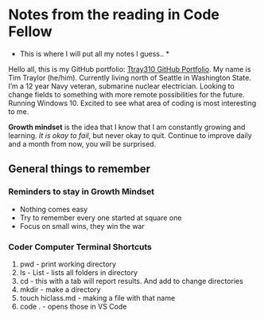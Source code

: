 # Notes from the reading in Code Fellow

* This is where I will put all my notes I guess.. *

Hello all, this is my GitHub portfolio: [Ttray310 GitHub Portfolio](https://github.com/ttray310). My name is Tim Traylor (he/him). Currently living north of Seattle in Washington State. I’m a 12 year Navy veteran, submarine nuclear electrician. Looking to change fields to something with more remote possibilities for the future. Running Windows 10. Excited to see what area of coding is most interesting to me.

**Growth mindset** is the idea that I know that I am constantly growing and learning. _It is okay to fail_, but never okay to quit. Continue to improve daily and a month from now, you will be surprised.

## General things to remember

### Reminders to stay in Growth Mindset

* Nothing comes easy
* Try to remember every one started at square one
* Focus on small wins, they win the war

### Coder Computer Terminal Shortcuts

1. pwd - print working directory
2. ls  - List - lists all folders in directory
3. cd - this with a tab will report results. And add to change directories
4. mkdir - make a directory
5. touch hiclass.md - making a file with that name
6. code . - opens those in VS Code
